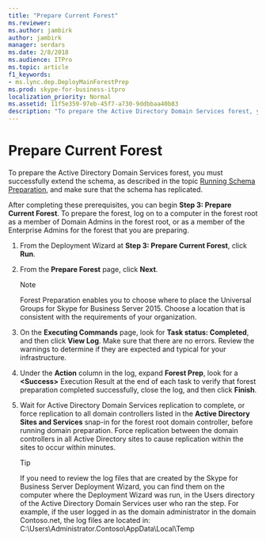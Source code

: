 ```yaml
---
title: "Prepare Current Forest"
ms.reviewer: 
ms.author: jambirk
author: jambirk
manager: serdars
ms.date: 2/8/2018
ms.audience: ITPro
ms.topic: article
f1_keywords:
- ms.lync.dep.DeployMainForestPrep
ms.prod: skype-for-business-itpro
localization_priority: Normal
ms.assetid: 11f5e359-97eb-45f7-a730-9ddbbaa40b83
description: "To prepare the Active Directory Domain Services forest, you must successfully extend the schema, as described in the topic Running Schema Preparation, and make sure that the schema has replicated."
---
```


# Prepare Current Forest

To prepare the Active Directory Domain Services forest, you must successfully extend the schema, as described in the topic [Running Schema Preparation](https://technet.microsoft.com/library/067726ae-fd3f-4133-a32f-26d2603ac674.aspx), and make sure that the schema has replicated.

After completing these prerequisites, you can begin **Step 3: Prepare Current Forest**. To prepare the forest, log on to a computer in the forest root as a member of Domain Admins in the forest root, or as a member of the Enterprise Admins for the forest that you are preparing.

1. From the Deployment Wizard at **Step 3: Prepare Current Forest**, click **Run**.

2. From the **Prepare Forest** page, click **Next**.

    > [!NOTE]
    > Forest Preparation enables you to choose where to place the Universal Groups for Skype for Business Server 2015. Choose a location that is consistent with the requirements of your organization.

3. On the **Executing Commands** page, look for **Task status: Completed**, and then click **View Log**. Make sure that there are no errors. Review the warnings to determine if they are expected and typical for your infrastructure.

4. Under the **Action** column in the log, expand **Forest Prep**, look for a **\<Success\>** Execution Result at the end of each task to verify that forest preparation completed successfully, close the log, and then click **Finish**.

5. Wait for Active Directory Domain Services replication to complete, or force replication to all domain controllers listed in the **Active Directory Sites and Services** snap-in for the forest root domain controller, before running domain preparation. Force replication between the domain controllers in all Active Directory sites to cause replication within the sites to occur within minutes.

    > [!TIP]
    > If you need to review the log files that are created by the Skype for Business Server Deployment Wizard, you can find them on the computer where the Deployment Wizard was run, in the Users directory of the Active Directory Domain Services user who ran the step. For example, if the user logged in as the domain administrator in the domain Contoso.net, the log files are located in: C:\Users\Administrator.Contoso\AppData\Local\Temp


